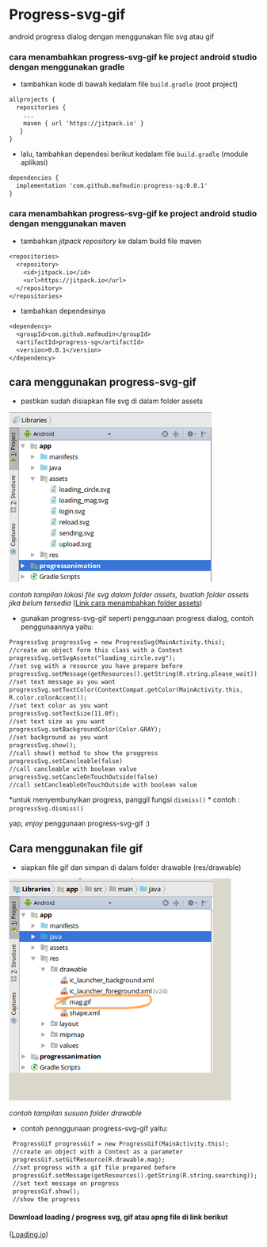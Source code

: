<link rel="shortcut icon" type="image/x-icon" href="favicon.ico">

# Progress-svg-gif
android progress dialog dengan menggunakan file svg atau gif

### cara menambahkan progress-svg-gif ke project android studio dengan menggunakan gradle
* tambahkan kode di bawah kedalam file ```build.gradle``` (root project)

```
allprojects {
  repositories {
    ...
    maven { url 'https://jitpack.io' }
   }
}
```

* lalu, tambahkan dependesi berikut kedalam file ```build.gradle``` (module aplikasi)

```
dependencies {
  implementation 'com.github.mafmudin:progress-sg:0.0.1'
}
```

### cara menambahkan progress-svg-gif ke project android studio dengan menggunakan maven
* tambahkan *jitpack repository* ke dalam build file maven

```
<repositories>
  <repository>
    <id>jitpack.io</id>
    <url>https://jitpack.io</url>
  </repository>
</repositories>
```

* tambahkan dependesinya

```
<dependency>
  <groupId>com.github.mafmudin</groupId>
  <artifactId>progress-sg</artifactId>
  <version>0.0.1</version>
</dependency>
```

## cara menggunakan progress-svg-gif
* pastikan sudah disiapkan file svg di dalam folder assets

<img src='https://github.com/Mafmudin/myassets/blob/master/images/assets.png?raw=true' alt="contoh tampilan susuna folder assets"/>

*contoh tampilan lokasi file svg dalam folder assets, buatlah folder assets jika belum tersedia* (<a href='https://stackoverflow.com/questions/26706843/adding-an-assets-folder-in-android-studio?utm_medium=organic&utm_source=google_rich_qa&utm_campaign=google_rich_qa'>Link cara menambahkan folder assets</a>)

* gunakan progress-svg-gif seperti penggunaan progress dialog, contoh penggunaannya yaitu:

```
ProgressSvg progressSvg = new ProgressSvg(MainActivity.this);
//create an object form this class with a Context
progressSvg.setSvgAssets("loading_circle.svg");
//set svg with a resource you have prepare before
progressSvg.setMessage(getResources().getString(R.string.please_wait));
//set text message as you want
progressSvg.setTextColor(ContextCompat.getColor(MainActivity.this, R.color.colorAccent));
//set text color as you want
progressSvg.setTextSize(11.0f);
//set text size as you want
progressSvg.setBackgroundColor(Color.GRAY);
//set background as you want
progressSvg.show();
//call show() method to show the proggress
progressSvg.setCancleable(false)
//call cancleable with boolean value
progressSvg.setCancleOnTouchOutside(false)
//call setCancleableOnTouchOutside with boolean value
```

*untuk menyembunyikan progress, panggil fungsi ```dismiss()``` *
contoh : ```progressSvg.dismiss()```

yap, *enjoy* penggunaan progress-svg-gif :)


## Cara menggunakan file gif
* siapkan file gif dan simpan di dalam folder drawable (res/drawable)

<img src='https://github.com/Mafmudin/myassets/blob/master/images/gif.png?raw=true' alt="simpan file gif di dalam folder drawable"/>

*contoh tampilan susuan folder drawable*

* contoh pennggunaan progress-svg-gif yaitu: 

```
 ProgressGif progressGif = new ProgressGif(MainActivity.this);
 //create an object with a Context as a parameter
 progressGif.setGifResource(R.drawable.mag);
 //set progress with a gif file prepared before
 progressGif.setMessage(getResources().getString(R.string.searching));
 //set text message on progress
 progressGif.show();
 //show the progress
```

#### Download loading / progress svg, gif atau apng file di link berikut
([Loading.io](https://loading.io/))
